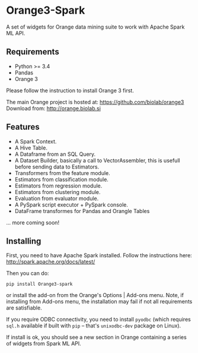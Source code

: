 Orange3-Spark
=============

A set of widgets for Orange data mining suite to work with Apache Spark ML API.


Requirements
------------

 - Python >= 3.4
 - Pandas
 - Orange 3

Please follow the instruction to install Orange 3 first.

The main Orange project is hosted at: https://github.com/biolab/orange3
Download from: http://orange.biolab.si


Features
--------

  * A Spark Context.
  * A Hive Table.
  * A Dataframe from an SQL Query.
  * A Dataset Builder, basically a call to VectorAssembler, this is usefull before sending data to Estimators.
  * Transformers from the feature module.
  * Estimators from classification module.
  * Estimators from regression module.
  * Estimators from clustering module.
  * Evaluation from evaluator module.
  * A PySpark script executor + PySpark console.
  * DataFrame transformes for Pandas and Orangle Tables

... more coming soon!


Installing
----------

First, you need to have Apache Spark installed. Follow the instructions here:
http://spark.apache.org/docs/latest/

Then you can do:

    pip install Orange3-spark

or install the add-on from the Orange's Options | Add-ons menu. Note, if
installing from Add-ons menu, the installation may fail if not all requirements
are satisfiable.

If you require ODBC connectivity, you need to install `pyodbc`
(which requires `sql.h` available if built with `pip` –
that's `unixodbc-dev` package on Linux).

If install is ok, you should see a new section in Orange containing a series of widgets from Spark ML API.
